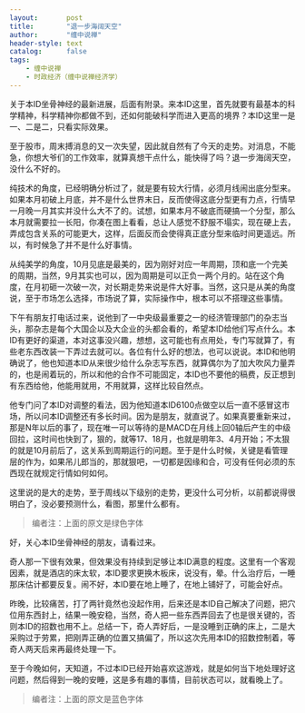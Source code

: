 ```yaml
---
layout:       post
title:        "退一步海阔天空"
author:       "缠中说禅"
header-style: text
catalog:      false
tags:
    - 缠中说禅
    - 时政经济（缠中说禅经济学）
---
```


关于本ID坐骨神经的最新进展，后面有附录。来本ID这里，首先就要有最基本的科学精神，科学精神你都做不到，还如何能破科学而进入更高的境界？本ID这里一是一、二是二，只看实际效果。



至于股市，周末搏消息的又一次失望，因此就自然有了今天的走势。对消息，不能急，你想大爷们的工作效率，就算真想干点什么，能快得了吗？退一步海阔天空，没什么不好的。



纯技术的角度，已经明确分析过了，就是要有较大行情，必须月线闹出底分型来。如果本月初破上月底，并不是什么世界末日，反而使得这底分型更有力点，行情早一月晚一月其实并没什么大不了的。试想，如果本月不破底而硬搞一个分型，那么本月就需要拉一长阳，你凑在图上看看，总让人感觉不舒服不塌实，现在硬上去，弄成包含关系的可能更大，这样，后面反而会使得真正底分型来临时间更遥远。所以，有时候急了并不是什么好事情。



从纯美学的角度，10月见底是最美的，因为刚好对应一年周期，顶和底一个完美的周期，当然，9月其实也可以，因为周期是可以正负一两个月的。站在这个角度，在月初砸一次破一次，对长期走势来说是件大好事。当然，这只是从美的角度说，至于市场怎么选择，市场说了算，实际操作中，根本可以不搭理这些事情。



下午有朋友打电话过来，说他到了一中央级最重要之一的经济管理部门的杂志当头，那杂志是每个大国企以及大企业的头都会看的，希望本ID给他们写点什么。本ID有更好的渠道，本对这事没兴趣，想想，这可能也有点用处，专门写就算了，有些老东西改装一下弄过去就可以。各位有什么好的想法，也可以说说。本ID和他明确说了，他也知道本ID从来很少给什么杂志写东西，就算偶尔为了加大吹风力量弄的，也是闹着玩的，所以和他的合作不可能固定，本ID也不要他的稿费，反正想到有东西给他，他能用就用，不用就算，这样比较自然点。



他专门问了本ID对调整的看法，因为他知道本ID6100点做空以后一直不感冒这市场，所以问本ID调整还有多长时间。因为是朋友，就直说了。如果真要重新来过，那是N年以后的事了，现在唯一可以等待的是MACD在月线上回0轴后产生的中级回拉，这时间也快到了，狠的，就等17、18月，也就是明年3、4月开始；不太狠的就是10月前后了，这关系到周期运行的问题。至于是什么时候，关键是看管理层的作为，如果吊儿郎当的，那就狠吧，一切都是因缘和合，可没有任何必须的东西现在就规定行情如何如何。



这里说的是大的走势，至于周线以下级别的走势，更没什么可分析，以前都说得很明白了，没必要预测什么，看图，那里什么都有。



> 编者注：上面的原文是绿色字体



好，关心本ID坐骨神经的朋友，请看过来。



奇人那一下很有效果，但效果没有持续到足够让本ID满意的程度。这里有一个客观因素，就是酒店的床太软，本ID要求更换木板床，说没有，晕。什么治疗后，一睡那床估计都要反复。闹不好，本ID要在地上睡了，在地上铺好了，可能会好点。



昨晚，比较痛苦，打了两针竟然也没起作用，后来还是本ID自己解决了问题，把穴位用东西封上，结果一晚安稳，当然，奇人把一些东西弄回去了也是很关键的，否则本ID的招数也用不上。总结一下，奇人弄好后，一是没睡到正确的床上，二是大采购过于劳累，把刚弄正确的位置又搞偏了，所以这次先用本ID的招数控制着，等奇人两天后来再最终处理一下。



至于今晚如何，天知道，不过本ID已经开始喜欢这游戏，就是如何当下地处理好这问题，然后得到一晚的安睡，这是多有趣的事情，目前状态可以，就看晚上了。



> 编者注：上面的原文是蓝色字体
